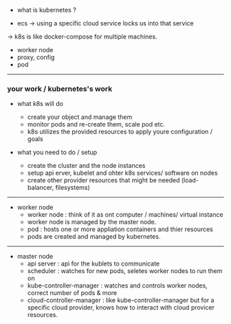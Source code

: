 
- what is kubernetes ?

- ecs
-> using a specific cloud service locks us into that service

-> k8s is like docker-compose for multiple machines.

- worker node
- proxy, config
- pod

---
### your work / kubernetes's work

- what k8s will do 
  - create your object and manage them
  - monitor pods and re-create them, scale pod etc.
  - k8s utilizes the provided resources to apply youre configuration / goals
  

- what you need to do / setup
  - create the cluster and the node instances
  - setup api erver, kubelet and ohter k8s services/ software on nodes
  - create other provider resources that might be needed (load-balancer, filesystems)

---

- worker node
  - worker node : think of it as ont computer / machines/ virtual instance
  - worker node is managed by the master node.
  - pod : hosts one or more appliation containers and thier resources
  - pods are created and managed by kubernetes.

--- 

- master node
  - api server : api for the kublets to communicate
  - scheduler : watches for new pods, seletes worker nodes to run them on
  - kube-controller-manager : watches and controls worker nodes, correct number of pods & more
  - cloud-controller-manager : like kube-controller-manager but for a specific cloud provider, knows how to interact with cloud provicer resources.
  

